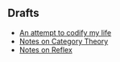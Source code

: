 <!DOCTYPE html>
<html>

<head>
  <meta charset="utf-8">
  <meta name="viewport" content="width=device-width, initial-scale=1.0">
  <title></title>
  <link rel="stylesheet" href="https://stackedit.io/style.css" />
</head>

<body class="stackedit">
  <div class="stackedit__html"><h2 id="drafts">Drafts</h2>
<ul>
<li><a href="/focus">An attempt to codify my life</a></li>
<li><a href="/category-theory">Notes on Category Theory</a></li>
<li><a href="/reflex">Notes on Reflex</a></li>
</ul>
</div>
</body>

</html>
